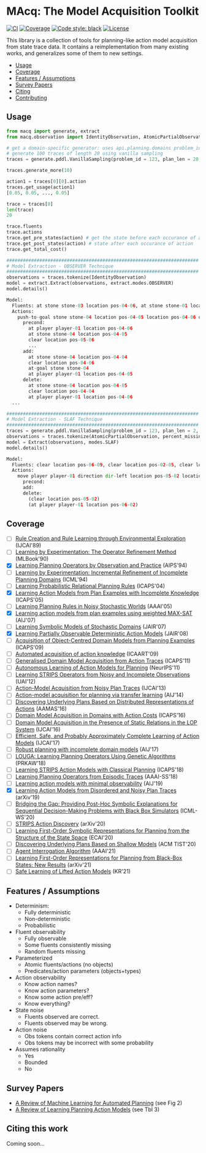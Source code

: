 # MAcq: The Model Acquisition Toolkit

[![CI](https://github.com/QuMuLab/macq/actions/workflows/CI.yml/badge.svg)](https://github.com/QuMuLab/macq/actions)
[![Coverage](https://img.shields.io/endpoint?url=https://gist.githubusercontent.com/haz/03ac305b42d7c9ad4ef3213341bf3f2f/raw/macq__heads_main.json?cacheSeconds=3600)](https://github.com/QuMuLab/macq/actions)
[![Code style: black](https://img.shields.io/badge/code%20style-black-000000.svg)](https://github.com/psf/black)
[![License](https://img.shields.io/badge/license-MIT-purple)](https://github.com/QuMuLab/macq/blob/main/LICENSE)


This library is a collection of tools for planning-like action model acquisition from state trace data. It contains a reimplementation from many existing works, and generalizes some of them to new settings.

- [Usage](#usage)
- [Coverage](#coverage)
- [Features / Assumptions](#features)
- [Survey Papers](#survey)
- [Citing](#citing)
- [Contributing](CONTRIBUTING.md)

## Usage <a name="usage" />
```python
from macq import generate, extract
from macq.observation import IdentityObservation, AtomicPartialObservation

# get a domain-specific generator: uses api.planning.domains problem_id/
# generate 100 traces of length 20 using vanilla sampling
traces = generate.pddl.VanillaSampling(problem_id = 123, plan_len = 20, num_traces = 100).traces

traces.generate_more(10)

action1 = traces[0][0].action
traces.get_usage(action1)
[0.05, 0.05, ..., 0.05]

trace = traces[0]
len(trace)
20

trace.fluents
trace.actions
trace.get_pre_states(action) # get the state before each occurance of action
trace.get_post_states(action) # state after each occurance of action
trace.get_total_cost()

######################################################################
# Model Extraction - OBSERVER Technique
######################################################################
observations = traces.tokenize(IdentityObservation)
model = extract.Extract(observations, extract.modes.OBSERVER)
model.details()

Model:
  Fluents: at stone stone-03 location pos-04-06, at stone stone-01 location pos-04-06, at stone stone-02 location pos-05-06, at stone stone-06 location pos-07-04, at stone stone-11 ...
  Actions:
    push-to-goal stone stone-04 location pos-04-05 location pos-04-06 direction dir-up location pos-04-04 player player-01:
      precond:
        at player player-01 location pos-04-06
        at stone stone-04 location pos-04-05
        clear location pos-05-06
        ...
      add:
        at stone stone-04 location pos-04-04
        clear location pos-04-06
        at-goal stone stone-04
        at player player-01 location pos-04-05
      delete:
        at stone stone-04 location pos-04-05
        clear location pos-04-04
        at player player-01 location pos-04-06
  ...

######################################################################
# Model Extraction - SLAF Technique
######################################################################
traces = generate.pddl.VanillaSampling(problem_id = 123, plan_len = 2, num_traces = 1).traces
observations = traces.tokenize(AtomicPartialObservation, percent_missing=0.10)
model = Extract(observations, modes.SLAF)
model.details()

Model:
  Fluents: clear location pos-06-09, clear location pos-02-05, clear location pos-08-08, clear location pos-10-05, clear location pos-02-06, clear location pos-10-02, clear location pos-01-01, at stone stone-05 location pos-08-05, at stone stone-07 location pos-08-06, at stone stone-03 location pos-07-04, clear location pos-03-06, clear location pos-10-06, clear location pos-10-10, clear location pos-05-09, clear location pos-05-07, clear location pos-02-07, clear location pos-09-01, at stone stone-06 location pos-04-06, clear location pos-02-03, clear location pos-07-05, clear location pos-09-10, clear location pos-06-05, at stone stone-01 location pos-05-04, clear location pos-02-10, clear location pos-06-10, clear location pos-11-03, at stone stone-11 location pos-06-08, at stone stone-08 location pos-04-07, clear location pos-01-10, clear location pos-07-03, clear location pos-02-11, clear location pos-03-01, clear location pos-06-02, clear location pos-03-02, clear location pos-11-01, clear location pos-06-03, clear location pos-08-04, clear location pos-09-11, at stone stone-09 location pos-08-07, clear location pos-09-07, clear location pos-06-07, clear location pos-10-01, clear location pos-11-09, clear location pos-03-05, clear location pos-07-06, clear location pos-05-05, at stone stone-12 location pos-07-08, clear location pos-10-03, clear location pos-11-11, clear location pos-10-09, clear location pos-02-01, clear location pos-02-02, clear location pos-01-02, at stone stone-02 location pos-06-04, clear location pos-03-10, clear location pos-05-10, clear location pos-07-10, clear location pos-09-05, clear location pos-07-09, clear location pos-05-03, clear location pos-10-11, clear location pos-01-03, at stone stone-04 location pos-04-05, clear location pos-07-02, clear location pos-09-06, clear location pos-10-07, clear location pos-01-09, clear location pos-03-07, clear location pos-04-04, clear location pos-01-11
  Actions:
    move player player-01 direction dir-left location pos-05-02 location pos-06-02:
      precond:
      add:
      delete:
        (clear location pos-05-02)
        (at player player-01 location pos-06-02)
```

## Coverage <a name="coverage"></a>

- [ ] [Rule Creation and Rule Learning through Environmental Exploration](https://www.ijcai.org/Proceedings/89-1/Papers/108.pdf) (IJCAI'89)
- [ ] [Learning by Experimentation: The Operator Refinement Method](https://kilthub.cmu.edu/articles/journal_contribution/Learning_by_Experimentation_The_Operator_Refinement_Method/6622868/1) (MLBook'90)
- [x] [Learning Planning Operators by Observation and Practice](https://aaai.org/Papers/AIPS/1994/AIPS94-057.pdf) (AIPS'94)
- [ ] [Learning by Experimentation: Incremental Refinement of Incomplete Planning Domains](https://www.sciencedirect.com/science/article/pii/B9781558603356500192) (ICML'94)
- [ ] [Learning Probabilistic Relational Planning Rules](https://people.csail.mit.edu/lpk/papers/2005/zpk-aaai05.pdf) (ICAPS'04)
- [x] [Learning Action Models from Plan Examples with Incomplete Knowledge](https://www.aaai.org/Papers/ICAPS/2005/ICAPS05-025.pdf) (ICAPS'05)
- [ ] [Learning Planning Rules in Noisy Stochastic Worlds](https://people.csail.mit.edu/lpk/papers/2005/zpk-aaai05.pdf) (AAAI'05)
- [x] [Learning action models from plan examples using weighted MAX-SAT](https://www.sciencedirect.com/science/article/pii/S0004370206001408) (AIJ'07)
- [ ] [Learning Symbolic Models of Stochastic Domains](https://www.aaai.org/Papers/JAIR/Vol29/JAIR-2910.pdf) (JAIR'07)
- [x] [Learning Partially Observable Deterministic Action Models](https://www.aaai.org/Papers/JAIR/Vol33/JAIR-3310.pdf) (JAIR'08)
- [ ] [Acquisition of Object-Centred Domain Models from Planning Examples](https://ojs.aaai.org/index.php/ICAPS/article/view/13391) (ICAPS'09)
- [ ] [Automated acquisition of action knowledge](http://eprints.hud.ac.uk/id/eprint/3292/1/mccluskeyCRC.pdf) (ICAART'09)
- [ ] [Generalised Domain Model Acquisition from Action Traces](https://ojs.aaai.org/index.php/ICAPS/article/view/13476) (ICAPS'11)
- [ ] [Autonomous Learning of Action Models for Planning](https://papers.nips.cc/paper/2011/file/4671aeaf49c792689533b00664a5c3ef-Paper.pdf) (NeurIPS'11)
- [ ] [Learning STRIPS Operators from Noisy and Incomplete Observations](https://arxiv.org/abs/1210.4889) (UAI'12)
- [ ] [Action-Model Acquisition from Noisy Plan Traces](http://rakaposhi.eas.asu.edu/camera-noise.pdf) (IJCAI'13)
- [ ] [Action-model acquisition for planning via transfer learning](https://www.sciencedirect.com/science/article/pii/S0004370214000320) (AIJ'14)
- [ ] [Discovering Underlying Plans Based on Distributed Representations of Actions](http://rakaposhi.eas.asu.edu/aamas16-hankz.pdf) (AAMAS'16)
- [ ] [Domain Model Acquisition in Domains with Action Costs](https://ojs.aaai.org/index.php/ICAPS/article/view/13762) (ICAPS'16)
- [ ] [Domain Model Acquisition in the Presence of Static Relations in the LOP System](https://www.ijcai.org/Proceedings/16/Papers/622.pdf) (IJCAI'16)
- [ ] [Efficient, Safe, and Probably Approximately Complete Learning of Action Models](https://arxiv.org/abs/1705.08961) (IJCAI'17)
- [ ] [Robust planning with incomplete domain models](https://www.sciencedirect.com/science/article/pii/S0004370216301539) (AIJ'17)
- [ ] [LOUGA: Learning Planning Operators Using Genetic Algorithms](https://www.springerprofessional.de/en/louga-learning-planning-operators-using-genetic-algorithms/15981308) (PRKAW'18)
- [ ] [Learning STRIPS Action Models with Classical Planning](https://arxiv.org/abs/1903.01153) (ICAPS'18)
- [ ] [Learning Planning Operators from Episodic Traces](https://aaai.org/ocs/index.php/SSS/SSS18/paper/view/17594/15530) (AAAI-SS'18)
- [ ] [Learning action models with minimal observability](https://www.sciencedirect.com/science/article/abs/pii/S0004370218304259) (AIJ'19)
- [x] [Learning Action Models from Disordered and Noisy Plan Traces](https://arxiv.org/abs/1908.09800) (arXiv'19)
- [ ] [Bridging the Gap: Providing Post-Hoc Symbolic Explanations for Sequential Decision-Making Problems with Black Box Simulators](https://arxiv.org/abs/2002.01080) (ICML-WS'20)
- [ ] [STRIPS Action Discovery](https://arxiv.org/abs/2001.11457) (arXiv'20)
- [ ] [Learning First-Order Symbolic Representations for Planning from the Structure of the State Space](https://arxiv.org/abs/1909.05546) (ECAI'20)
- [ ] [Discovering Underlying Plans Based on Shallow Models](https://dl.acm.org/doi/abs/10.1145/3368270) (ACM TIST'20)
- [ ] [Agent Interrogation Algorithm](https://github.com/AAIR-lab/AIA-AAAI21) (AAAI'21)
- [ ] [Learning First-Order Representations for Planning from Black-Box States: New Results](https://arxiv.org/abs/2105.10830) (arXiv'21)
- [ ] [Safe Learning of Lifted Action Models](https://arxiv.org/pdf/2107.04169.pdf) (KR'21)

## Features / Assumptions <a name="features" />

- Determinism:
  - Fully deterministic
  - Non-deterministic
  - Probabilistic
- Fluent observability
  - Fully observable
  - Some fluents consistently missing
  - Random fluents missing
- Parameterized
  - Atomic fluents/actions (no objects)
  - Predicates/action parameters (objects+types)
- Action observability
  - Know action names?
  - Know action parameters?
  - Know some action pre/eff?
  - Know everything?
- State noise
  - Fluents observed are correct.
  - Fluents observed may be wrong.
- Action noise
  - Obs tokens contain correct action info
  - Obs tokens may be incorrect with some probability
- Assumes rationality
  - Yes
  - Bounded
  - No

## Survey Papers <a name="survey" />

* [A Review of Machine Learning for Automated Planning](http://citeseerx.ist.psu.edu/viewdoc/download?doi=10.1.1.231.4901&rep=rep1&type=pdf) (see Fig 2)
* [A Review of Learning Planning Action Models](https://hal.archives-ouvertes.fr/hal-02010536/document) (see Tbl 3)

## Citing this work <a name="citing" />
Coming soon...


